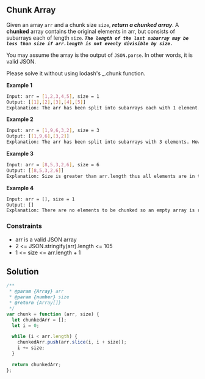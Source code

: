 ## Chunk Array

Given an array `arr` and a chunk size `size`, **_return a chunked array_**. A **chunked** array contains the original elements in arr, but consists of subarrays each of length `size`. **_`The length of the last subarray may be less than size if arr.length is not evenly divisible by size.`_**

You may assume the array is the output of `JSON.parse`. In other words, it is valid JSON.

Please solve it without using lodash's \_.chunk function.

**Example 1**

```bash
Input: arr = [1,2,3,4,5], size = 1
Output: [[1],[2],[3],[4],[5]]
Explanation: The arr has been split into subarrays each with 1 element.
```

**Example 2**

```bash
Input: arr = [1,9,6,3,2], size = 3
Output: [[1,9,6],[3,2]]
Explanation: The arr has been split into subarrays with 3 elements. However, only two elements are left for the 2nd subarray.
```

**Example 3**

```bash
Input: arr = [8,5,3,2,6], size = 6
Output: [[8,5,3,2,6]]
Explanation: Size is greater than arr.length thus all elements are in the first subarray.
```

**Example 4**

```bash
Input: arr = [], size = 1
Output: []
Explanation: There are no elements to be chunked so an empty array is returned.
```

### Constraints

- arr is a valid JSON array
- 2 <= JSON.stringify(arr).length <= 105
- 1 <= size <= arr.length + 1

## Solution

```javascript
/**
 * @param {Array} arr
 * @param {number} size
 * @return {Array[]}
 */
var chunk = function (arr, size) {
  let chunkedArr = [];
  let i = 0;

  while (i < arr.length) {
    chunkedArr.push(arr.slice(i, i + size));
    i += size;
  }

  return chunkedArr;
};
```
